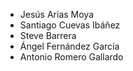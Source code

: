 - Jesús Arias Moya
- Santiago Cuevas Ibáñez
- Steve Barrera
- Ángel Fernández García
- Antonio Romero Gallardo

